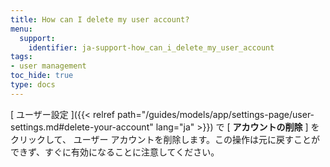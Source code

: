 ```yaml
---
title: How can I delete my user account?
menu:
  support:
    identifier: ja-support-how_can_i_delete_my_user_account
tags:
- user management
toc_hide: true
type: docs
---
```


[ ユーザー設定 ]({{< relref path="/guides/models/app/settings-page/user-settings.md#delete-your-account" lang="ja" >}}) で [ **アカウントの削除** ] をクリックして、 ユーザー アカウントを削除します。この操作は元に戻すことができず、すぐに有効になることに注意してください。
